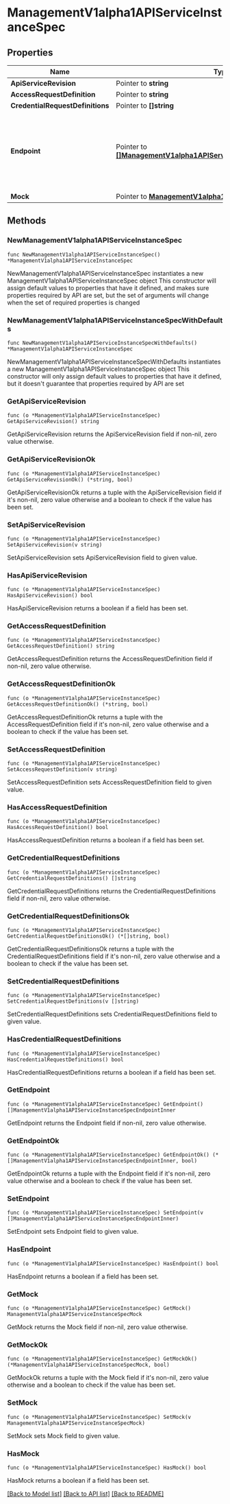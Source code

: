 # ManagementV1alpha1APIServiceInstanceSpec

## Properties

Name | Type | Description | Notes
------------ | ------------- | ------------- | -------------
**ApiServiceRevision** | Pointer to **string** |  | [optional] 
**AccessRequestDefinition** | Pointer to **string** |  | [optional] 
**CredentialRequestDefinitions** | Pointer to **[]string** |  | [optional] 
**Endpoint** | Pointer to [**[]ManagementV1alpha1APIServiceInstanceSpecEndpointInner**](ManagementV1alpha1APIServiceInstanceSpecEndpointInner.md) | A list of locations where the api is deployed. If \&quot;mock\&quot; property is set, then the mock endpoints will be assigned by the system.  | [optional] 
**Mock** | Pointer to [**ManagementV1alpha1APIServiceInstanceSpecMock**](ManagementV1alpha1APIServiceInstanceSpecMock.md) |  | [optional] 

## Methods

### NewManagementV1alpha1APIServiceInstanceSpec

`func NewManagementV1alpha1APIServiceInstanceSpec() *ManagementV1alpha1APIServiceInstanceSpec`

NewManagementV1alpha1APIServiceInstanceSpec instantiates a new ManagementV1alpha1APIServiceInstanceSpec object
This constructor will assign default values to properties that have it defined,
and makes sure properties required by API are set, but the set of arguments
will change when the set of required properties is changed

### NewManagementV1alpha1APIServiceInstanceSpecWithDefaults

`func NewManagementV1alpha1APIServiceInstanceSpecWithDefaults() *ManagementV1alpha1APIServiceInstanceSpec`

NewManagementV1alpha1APIServiceInstanceSpecWithDefaults instantiates a new ManagementV1alpha1APIServiceInstanceSpec object
This constructor will only assign default values to properties that have it defined,
but it doesn't guarantee that properties required by API are set

### GetApiServiceRevision

`func (o *ManagementV1alpha1APIServiceInstanceSpec) GetApiServiceRevision() string`

GetApiServiceRevision returns the ApiServiceRevision field if non-nil, zero value otherwise.

### GetApiServiceRevisionOk

`func (o *ManagementV1alpha1APIServiceInstanceSpec) GetApiServiceRevisionOk() (*string, bool)`

GetApiServiceRevisionOk returns a tuple with the ApiServiceRevision field if it's non-nil, zero value otherwise
and a boolean to check if the value has been set.

### SetApiServiceRevision

`func (o *ManagementV1alpha1APIServiceInstanceSpec) SetApiServiceRevision(v string)`

SetApiServiceRevision sets ApiServiceRevision field to given value.

### HasApiServiceRevision

`func (o *ManagementV1alpha1APIServiceInstanceSpec) HasApiServiceRevision() bool`

HasApiServiceRevision returns a boolean if a field has been set.

### GetAccessRequestDefinition

`func (o *ManagementV1alpha1APIServiceInstanceSpec) GetAccessRequestDefinition() string`

GetAccessRequestDefinition returns the AccessRequestDefinition field if non-nil, zero value otherwise.

### GetAccessRequestDefinitionOk

`func (o *ManagementV1alpha1APIServiceInstanceSpec) GetAccessRequestDefinitionOk() (*string, bool)`

GetAccessRequestDefinitionOk returns a tuple with the AccessRequestDefinition field if it's non-nil, zero value otherwise
and a boolean to check if the value has been set.

### SetAccessRequestDefinition

`func (o *ManagementV1alpha1APIServiceInstanceSpec) SetAccessRequestDefinition(v string)`

SetAccessRequestDefinition sets AccessRequestDefinition field to given value.

### HasAccessRequestDefinition

`func (o *ManagementV1alpha1APIServiceInstanceSpec) HasAccessRequestDefinition() bool`

HasAccessRequestDefinition returns a boolean if a field has been set.

### GetCredentialRequestDefinitions

`func (o *ManagementV1alpha1APIServiceInstanceSpec) GetCredentialRequestDefinitions() []string`

GetCredentialRequestDefinitions returns the CredentialRequestDefinitions field if non-nil, zero value otherwise.

### GetCredentialRequestDefinitionsOk

`func (o *ManagementV1alpha1APIServiceInstanceSpec) GetCredentialRequestDefinitionsOk() (*[]string, bool)`

GetCredentialRequestDefinitionsOk returns a tuple with the CredentialRequestDefinitions field if it's non-nil, zero value otherwise
and a boolean to check if the value has been set.

### SetCredentialRequestDefinitions

`func (o *ManagementV1alpha1APIServiceInstanceSpec) SetCredentialRequestDefinitions(v []string)`

SetCredentialRequestDefinitions sets CredentialRequestDefinitions field to given value.

### HasCredentialRequestDefinitions

`func (o *ManagementV1alpha1APIServiceInstanceSpec) HasCredentialRequestDefinitions() bool`

HasCredentialRequestDefinitions returns a boolean if a field has been set.

### GetEndpoint

`func (o *ManagementV1alpha1APIServiceInstanceSpec) GetEndpoint() []ManagementV1alpha1APIServiceInstanceSpecEndpointInner`

GetEndpoint returns the Endpoint field if non-nil, zero value otherwise.

### GetEndpointOk

`func (o *ManagementV1alpha1APIServiceInstanceSpec) GetEndpointOk() (*[]ManagementV1alpha1APIServiceInstanceSpecEndpointInner, bool)`

GetEndpointOk returns a tuple with the Endpoint field if it's non-nil, zero value otherwise
and a boolean to check if the value has been set.

### SetEndpoint

`func (o *ManagementV1alpha1APIServiceInstanceSpec) SetEndpoint(v []ManagementV1alpha1APIServiceInstanceSpecEndpointInner)`

SetEndpoint sets Endpoint field to given value.

### HasEndpoint

`func (o *ManagementV1alpha1APIServiceInstanceSpec) HasEndpoint() bool`

HasEndpoint returns a boolean if a field has been set.

### GetMock

`func (o *ManagementV1alpha1APIServiceInstanceSpec) GetMock() ManagementV1alpha1APIServiceInstanceSpecMock`

GetMock returns the Mock field if non-nil, zero value otherwise.

### GetMockOk

`func (o *ManagementV1alpha1APIServiceInstanceSpec) GetMockOk() (*ManagementV1alpha1APIServiceInstanceSpecMock, bool)`

GetMockOk returns a tuple with the Mock field if it's non-nil, zero value otherwise
and a boolean to check if the value has been set.

### SetMock

`func (o *ManagementV1alpha1APIServiceInstanceSpec) SetMock(v ManagementV1alpha1APIServiceInstanceSpecMock)`

SetMock sets Mock field to given value.

### HasMock

`func (o *ManagementV1alpha1APIServiceInstanceSpec) HasMock() bool`

HasMock returns a boolean if a field has been set.


[[Back to Model list]](../README.md#documentation-for-models) [[Back to API list]](../README.md#documentation-for-api-endpoints) [[Back to README]](../README.md)


